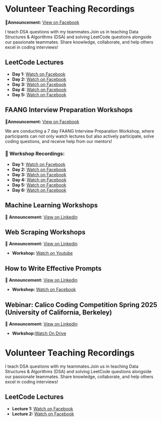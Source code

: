 # Volunteer Teaching Recordings

📢**Announcement:** [View on Facebook](https://www.facebook.com/photo?fbid=1261003692697775&set=a.260463502751804) 

I teach DSA questions with my teammates.Join us in teaching Data Structures & Algorithms (DSA) and solving LeetCode questions alongside our passionate teammates. Share knowledge, collaborate, and help others excel in coding interviews!

## LeetCode Lectures  
- **Day 1:** [Watch on Facebook](https://www.facebook.com/share/v/1BiFZT16dm/)
- **Day 2:** [Watch on Facebook](https://www.facebook.com/share/v/1AD5qAqVrn/)
- **Day 3:** [Watch on Facebook](https://www.facebook.com/share/v/1ABV32pCZS/)
- **Day 4:** [Watch on Facebook](https://www.facebook.com/watch?v=2915010668677975)
- **Day 5:** [Watch on Facebook](https://www.facebook.com/share/v/1EE124ypsL/)


## FAANG Interview Preparation Workshops  

📢**Announcement:** [View on Facebook](https://www.facebook.com/share/p/1AEKihwC8P/) 

We are conducting a 7 day FAANG Interview Preparation Workshop, where participants can not only watch lectures but also actively participate, solve coding questions, and receive help from our mentors!

### 📅 Workshop Recordings: 
- **Day 1:** [Watch on Facebook](https://www.youtube.com/watch?v=rGssYmnvEH0&list=PL938EHhrSDfEbQJ11_R_iLjdYTndmY9JR)
- **Day 2:** [Watch on Facebook](https://www.youtube.com/watch?v=BD1PLcmH_Ag&list=PL938EHhrSDfEbQJ11_R_iLjdYTndmY9JR&index=2)
- **Day 3:** [Watch on Facebook](https://www.youtube.com/watch?v=-CL9Jw9sHiU&list=PL938EHhrSDfEbQJ11_R_iLjdYTndmY9JR&index=3)
- **Day 4:** [Watch on Facebook](https://www.youtube.com/watch?v=K5gGwDYehqE&list=PL938EHhrSDfEbQJ11_R_iLjdYTndmY9JR&index=4)
- **Day 5:** [Watch on Facebook](https://www.youtube.com/watch?v=D_9Dp6ZWtc8&list=PL938EHhrSDfEbQJ11_R_iLjdYTndmY9JR&index=5)
- **Day 6:** [Watch on Facebook](https://www.youtube.com/watch?v=3Ju5a2N8SxQ&list=PL938EHhrSDfEbQJ11_R_iLjdYTndmY9JR&index=6)





## Machine Learning Workshops

📢 **Announcement:** [View on Linkedin](https://www.linkedin.com/posts/icode-guru_icodeguru-techworkshops-matplotlib-activity-7303767490189217792-wPRv?utm_source=share&utm_medium=member_desktop&rcm=ACoAAEJUlyQBcHALIuWhW2d9Xb_4FsM7AiPxpRA)  


## Web Scraping Workshops

📢 **Announcement:** [View on Linkedin](https://www.linkedin.com/posts/muhammad-anas-744830270_icodeguru-workshops-webscraping-activity-7306315789366714369-F-Dr?utm_source=social_share_send&utm_medium=member_desktop_web&rcm=ACoAAEJUlyQBcHALIuWhW2d9Xb_4FsM7AiPxpRA)  

- **Workshop:** [Watch on Youtube](https://www.youtube.com/watch?v=P51m6LHqZls)


## How to Write Effective Prompts

📢 **Announcement:** [View on Linkedin](https://www.linkedin.com/posts/icode-guru_icodeguru-ai-python-activity-7313910359126392835-odz8?utm_source=share&utm_medium=member_desktop&rcm=ACoAAEJUlyQBcHALIuWhW2d9Xb_4FsM7AiPxpRA)  

- **Workshop:** [Watch on Facebook](https://www.facebook.com/share/v/1NP3jiKWGd/)

## Webinar: Calico Coding Competition Spring 2025 (University of California, Berkeley)

📢 **Announcement:** [View on Linkedin](https://www.linkedin.com/posts/muhammad-anas-744830270_webinar-calicospring25-codingcontest-activity-7315963468241625090-gxFQ?utm_source=share&utm_medium=member_desktop&rcm=ACoAAEJUlyQBcHALIuWhW2d9Xb_4FsM7AiPxpRA)  

- **Workshop:**[Watch On Drive](https://drive.google.com/file/d/1W1xbLpop3T2g3pbhISMviHcBrV0rxVcD/view?usp=sharing)


# Volunteer Teaching Recordings

I teach DSA questions with my teammates.Join us in teaching Data Structures & Algorithms (DSA) and solving LeetCode questions alongside our passionate teammates. Share knowledge, collaborate, and help others excel in coding interviews!

## LeetCode Lectures  
- **Lecture 1:** [Watch on Facebook](https://www.facebook.com/watch/?v=1848412722678920)
- **Lecture 2:** [Watch on Facebook](https://www.facebook.com/share/v/1BMBaAFct2/)

  

